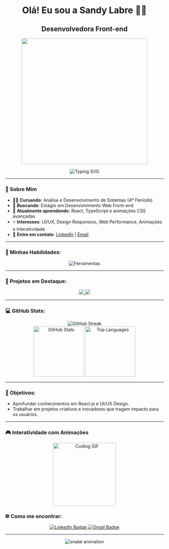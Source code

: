 <h1 align="center">Olá! Eu sou a Sandy Labre 👩‍💻</h1>
<h2 align="center">Desenvolvedora Front-end</h2>

<p align="center">
  <img src="https://media.giphy.com/media/l4FGpP4lxGGgK5CBW/giphy.gif" width="400px"/>
</p>

<div align="center">
  <img src="https://readme-typing-svg.herokuapp.com?font=Poppins&color=00FFAB&size=30&center=true&vCenter=true&width=450&lines=Desenvolvedora+Front-End;Apaixonada+por+Tecnologia;Em+constante+evolução+🚀;Sempre+aprendendo+nova+tecnologia+💻" alt="Typing SVG" />
</div>

---

### 🦄 Sobre Mim
- 👩‍🎓 **Cursando**: Análise e Desenvolvimento de Sistemas (4º Período)
- 💼 **Buscando**: Estágio em Desenvolvimento Web Front-end
- 🌱 **Atualmente aprendendo**: React, TypeScript e animações CSS avançadas
- ⚡ **Interesses**: UI/UX, Design Responsivo, Web Performance, Animações e Interatividade
- 💬 **Entre em contato**: [LinkedIn](https://www.linkedin.com/in/sandy-labre) | [Email](mailto:sandy.labre@gmail.com)

---

### 🎨 Minhas Habilidades:
<div align="center">
  <img src="https://skillicons.dev/icons?i=html,css,js,react,git,github,vscode,figma" alt="Ferramentas" />
</div>

---

### 💼 Projetos em Destaque:
<div align="center">
  <a href="https://github.com/sandy-labre/CodeConnect">
    <img src="https://github-readme-stats.vercel.app/api/pin/?username=sandy-labre&repo=CodeConnect&theme=vue-dark" />
  </a>
  <a href="https://github.com/sandy-labre/todo-list-js">
    <img src="https://github-readme-stats.vercel.app/api/pin/?username=sandy-labre&repo=todo-list-js&theme=vue-dark" />
  </a>
</div>

---

### 💻 GitHub Stats:
<div align="center">
  <img src="https://github-readme-streak-stats.herokuapp.com/?user=sandy-labre&theme=radical" alt="GitHub Streak"/>
  <br>
  <img height="160em" src="https://github-readme-stats.vercel.app/api?username=sandy-labre&show_icons=true&theme=vue-dark" alt="GitHub Stats"/>
  <img height="160em" src="https://github-readme-stats.vercel.app/api/top-langs/?username=sandy-labre&layout=compact&langs_count=8&theme=vue-dark" alt="Top Languages"/>
</div>

---

### 🎯 Objetivos:
- Aprofundar conhecimentos em React.js e UI/UX Design.
- Trabalhar em projetos criativos e inovadores que tragam impacto para os usuários.

---

### 🎮 Interatividade com Animações
<p align="center">
  <img src="https://media.giphy.com/media/Yq1wZ9sdeqbpZhUOGo/giphy.gif" width="200px" alt="Coding GIF"/>
</p>

### 🌐 Como me encontrar:
<div align="center">
  <a href="https://www.linkedin.com/in/sandy-labre">
    <img src="https://img.shields.io/badge/LinkedIn-blue?logo=linkedin&logoColor=white" alt="LinkedIn Badge"/>
  </a>
  <a href="mailto:sandy.labre@gmail.com">
    <img src="https://img.shields.io/badge/Email-D14836?logo=gmail&logoColor=white" alt="Gmail Badge"/>
  </a>
</div>

---

<p align="center">
  <img src="https://raw.githubusercontent.com/sandy-labre/sandy-labre/main/github-contribution-grid-snake.svg" alt="snake animation" />
</p>







   
          

